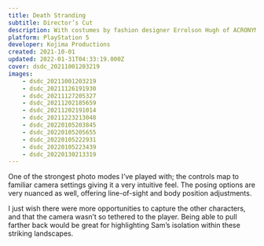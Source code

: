 ```yaml
---
title: Death Stranding
subtitle: Director’s Cut
description: With costumes by fashion designer Errolson Hugh of ACRONYM, I tried shooting this game with a fashion lookbook style, capturing clothing & equipment&nbsp;details.
platform: PlayStation 5
developer: Kojima Productions
created: 2021-10-01
updated: 2022-01-31T04:33:19.000Z
cover: dsdc_20211001203219
images:
    - dsdc_20211001203219
    - dsdc_20211126191930
    - dsdc_20211127205327
    - dsdc_20211202185659
    - dsdc_20211202191014
    - dsdc_20211223213048
    - dsdc_20220105203845
    - dsdc_20220105205655
    - dsdc_20220105222931
    - dsdc_20220105223439
    - dsdc_20220130213319
---
```


One of the strongest photo modes I’ve played with; the controls map to familiar camera settings giving it a very intuitive feel. The posing options are very nuanced as well, offering line-of-sight and body position&nbsp;adjustments.

I just wish there were more opportunities to capture the other characters, and that the camera wasn’t so tethered to the player. Being able to pull farther back would be great for highlighting Sam’s isolation within these striking&nbsp;landscapes.
